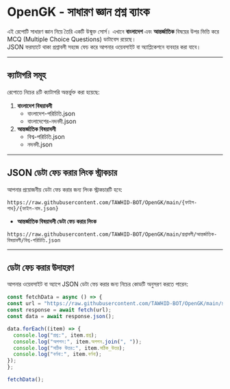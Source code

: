 # OpenGK - সাধারণ জ্ঞান প্রশ্ন ব্যাংক

এই রেপোটি সাধারণ জ্ঞান নিয়ে তৈরি একটি উন্মুক্ত সোর্স। এখানে **বাংলাদেশ** এবং **আন্তর্জাতিক** বিষয়ের উপর ভিত্তি করে MCQ (Multiple Choice Questions) ডাটাবেস রয়েছে।  
JSON ফরম্যাটে থাকা প্রশ্নাবলী সহজে ফেচ করে আপনার ওয়েবসাইট বা অ্যাপ্লিকেশনে ব্যবহার করা যাবে।

---

## ক্যাটাগরি সমূহ

রেপোতে নিচের ৪টি ক্যাটাগরি অন্তর্ভুক্ত করা হয়েছে:

1. **বাংলাদেশ বিষয়াবলী**
   - বাংলাদেশ-পরিচিতি.json
   - বাংলাদেশের-নদনদী.json  
2. **আন্তর্জাতিক বিষয়াবলী**
   - বিশ্ব-পরিচিতি.json
   - নদনদী.json 

---

## JSON ডেটা ফেচ করার লিংক স্ট্রাকচার

আপনার প্রয়োজনীয় ডেটা ফেচ করার জন্য লিংক স্ট্রাকচারটি হবে:
```
https://raw.githubusercontent.com/TAWHID-BOT/OpenGK/main/{ফাইল-পাথ}/{ফাইল-নাম.json}
```

- **আন্তর্জাতিক বিষয়াবলী ডেটা ফেচ করার লিংক**
```
https://raw.githubusercontent.com/TAWHID-BOT/OpenGK/main/প্রশ্নাবলী/আন্তর্জাতিক-বিষয়াবলী/বিশ্ব-পরিচিতি.json
```

---

## ডেটা ফেচ করার উদাহরণ

আপনার ওয়েবসাইট বা অ্যাপে JSON ডেটা ফেচ করার জন্য নিচের কোডটি অনুসরণ করতে পারেন:

```javascript
const fetchData = async () => {
const url = "https://raw.githubusercontent.com/TAWHID-BOT/OpenGK/main/প্রশ্নাবলী/বাংলাদেশ-বিষয়াবলী/বাংলাদেশ-পরিচিতি.json";
const response = await fetch(url);
const data = await response.json();

data.forEach((item) => {
  console.log("প্রশ্ন:", item.প্রশ্ন);
  console.log("অপশন:", item.অপশন.join(", "));
  console.log("সঠিক উত্তর:", item.সঠিক_উত্তর);
  console.log("বর্ণনা:", item.বর্ণনা);
});
};

fetchData();
